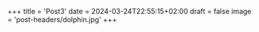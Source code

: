 +++
title = 'Post3'
date = 2024-03-24T22:55:15+02:00
draft = false
image = 'post-headers/dolphin.jpg'
+++
